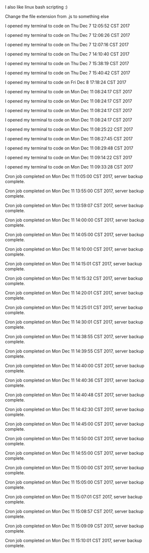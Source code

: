 I also like linux bash scripting :)

Change the file extension from .js to something else

I opened my terminal to code on Thu Dec  7 12:05:52 CST 2017

I opened my terminal to code on Thu Dec  7 12:06:26 CST 2017

I opened my terminal to code on Thu Dec  7 12:07:16 CST 2017

I opened my terminal to code on Thu Dec  7 14:10:40 CST 2017

I opened my terminal to code on Thu Dec  7 15:38:19 CST 2017

I opened my terminal to code on Thu Dec  7 15:40:42 CST 2017

I opened my terminal to code on Fri Dec  8 17:18:24 CST 2017

I opened my terminal to code on Mon Dec 11 08:24:17 CST 2017

I opened my terminal to code on Mon Dec 11 08:24:17 CST 2017

I opened my terminal to code on Mon Dec 11 08:24:17 CST 2017

I opened my terminal to code on Mon Dec 11 08:24:17 CST 2017

I opened my terminal to code on Mon Dec 11 08:25:22 CST 2017

I opened my terminal to code on Mon Dec 11 08:27:45 CST 2017

I opened my terminal to code on Mon Dec 11 08:29:48 CST 2017

I opened my terminal to code on Mon Dec 11 09:14:22 CST 2017

I opened my terminal to code on Mon Dec 11 09:33:28 CST 2017

Cron job completed on Mon Dec 11 11:05:00 CST 2017, server backup complete.

Cron job completed on Mon Dec 11 13:55:00 CST 2017, server backup complete.

Cron job completed on Mon Dec 11 13:59:07 CST 2017, server backup complete.

Cron job completed on Mon Dec 11 14:00:00 CST 2017, server backup complete.

Cron job completed on Mon Dec 11 14:05:00 CST 2017, server backup complete.

Cron job completed on Mon Dec 11 14:10:00 CST 2017, server backup complete.

Cron job completed on Mon Dec 11 14:15:01 CST 2017, server backup complete.

Cron job completed on Mon Dec 11 14:15:32 CST 2017, server backup complete.

Cron job completed on Mon Dec 11 14:20:01 CST 2017, server backup complete.

Cron job completed on Mon Dec 11 14:25:01 CST 2017, server backup complete.

Cron job completed on Mon Dec 11 14:30:01 CST 2017, server backup complete.

Cron job completed on Mon Dec 11 14:38:55 CST 2017, server backup complete.

Cron job completed on Mon Dec 11 14:39:55 CST 2017, server backup complete.

Cron job completed on Mon Dec 11 14:40:00 CST 2017, server backup complete.

Cron job completed on Mon Dec 11 14:40:36 CST 2017, server backup complete.

Cron job completed on Mon Dec 11 14:40:48 CST 2017, server backup complete.

Cron job completed on Mon Dec 11 14:42:30 CST 2017, server backup complete.

Cron job completed on Mon Dec 11 14:45:00 CST 2017, server backup complete.

Cron job completed on Mon Dec 11 14:50:00 CST 2017, server backup complete.

Cron job completed on Mon Dec 11 14:55:00 CST 2017, server backup complete.

Cron job completed on Mon Dec 11 15:00:00 CST 2017, server backup complete.

Cron job completed on Mon Dec 11 15:05:00 CST 2017, server backup complete.

Cron job completed on Mon Dec 11 15:07:01 CST 2017, server backup complete.

Cron job completed on Mon Dec 11 15:08:57 CST 2017, server backup complete.

Cron job completed on Mon Dec 11 15:09:09 CST 2017, server backup complete.

Cron job completed on Mon Dec 11 15:10:01 CST 2017, server backup complete.
